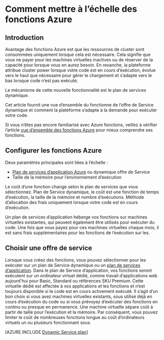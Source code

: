 <properties
   pageTitle="Comment mettre à l’échelle des fonctions Azure | Microsoft Azure"
   description="Comprendre comment Azure fonctions évoluer pour répondre aux besoins de vos charges de travail piloté par l’événement."
   services="functions"
   documentationCenter="na"
   authors="dariagrigoriu"
   manager="erikre"
   editor=""
   tags=""
   keywords="Azure fonctions, fonctions, traitement de l’événement, webhooks, cluster dynamique, architecture sans serveur"/>

<tags
   ms.service="functions"
   ms.devlang="multiple"
   ms.topic="reference"
   ms.tgt_pltfrm="multiple"
   ms.workload="na"
   ms.date="08/03/2016"
   ms.author="dariagrigoriu"/>

# <a name="how-to-scale-azure-functions"></a>Comment mettre à l’échelle des fonctions Azure

## <a name="introduction"></a>Introduction

Avantage des fonctions Azure est que les ressources de cluster sont consommées uniquement lorsque cela est nécessaire. Cela signifie que vous ne payer pour les machines virtuelles inactives ou de réserver de la capacité pour lorsque vous en aurez besoin. En revanche, la plateforme attribue cluster power lorsque votre code est en cours d’exécution, évolue vers le haut que nécessaire pour gérer le chargement et s’adapte vers le bas lorsque code n’est pas exécuté.

Le mécanisme de cette nouvelle fonctionnalité est le plan de services dynamique.  

Cet article fournit une vue d’ensemble du fonctionne de l’offre de Service dynamique et comment la plateforme s’adapte à la demande pour exécuter votre code.

Si vous n’êtes pas encore familiarisé avec Azure fonctions, veillez à vérifier l’article [vue d’ensemble des fonctions Azure](functions-overview.md) pour mieux comprendre ses fonctions.

## <a name="configure-azure-functions"></a>Configurer les fonctions Azure

Deux paramètres principales sont liées à l’échelle :

* [Plan de services d’application Azure](../app-service/azure-web-sites-web-hosting-plans-in-depth-overview.md) ou dynamique offre de Service
* Taille de la mémoire pour l’environnement d’exécution

Le coût d’une fonction change selon le plan de services que vous sélectionnez. Plan de Service dynamique, le coût est une fonction de temps d’exécution, la taille de la mémoire et nombre d’exécutions. Méthode d’allocation des frais uniquement lorsque votre code est en cours d’exécution.

Un plan de services d’application héberge vos fonctions sur machines virtuelles existantes, qui peuvent également être utilisés pour exécuter du code. Une fois que vous payez pour ces machines virtuelles chaque mois, il est sans frais supplémentaires pour les fonctions de l’exécution sur les.

## <a name="choose-a-service-plan"></a>Choisir une offre de service

Lorsque vous créez des fonctions, vous pouvez sélectionner pour les exécuter sur un plan de Service dynamique ou un [plan de services d’application](../app-service/azure-web-sites-web-hosting-plans-in-depth-overview.md).
Dans le plan de Service d’application, vos fonctions seront exécutent sur un ordinateur virtuel dédié, comme travail d’applications web aujourd'hui pour Basic, Standard ou références SKU Premium.
Cette virtuelle dédié est affectée à vos applications et les fonctions et n’est toujours disponible si le code est en cours activement exécuté. Il s’agit d’un bon choix si vous avez machines virtuelles existants, sous utilisé déjà en cours d’exécution du code ou si vous prévoyez d’exécuter des fonctions en continu ou presque en permanence. Une machine virtuelle sépare coût à partir de taille pour l’exécution et la mémoire. Par conséquent, vous pouvez limiter le coût de nombreuses fonctions longue au coût d’ordinateurs virtuels un ou plusieurs fonctionnant sous.

[AZURE.INCLUDE [Dynamic Service plan](../../includes/functions-dynamic-service-plan.md)]
